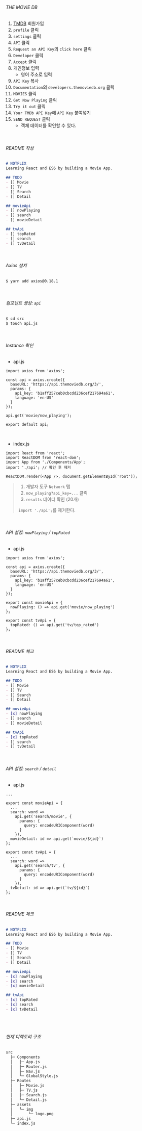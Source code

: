 ###### THE MOVIE DB

1. [TMDB](https://www.themoviedb.org/) 회원가입
2. `profile` 클릭
3. `settings` 클릭
4. `API` 클릭
5. `Request an API Key`의 `click here` 클릭
6. `Developer` 클릭
7. `Accept` 클릭
8. 개인정보 입력
   - 영어 주소로 입력
9. `API Key` 복사
10. `Documentation`의 `developers.themoviedb.org` 클릭
11. `MOVIES` 클릭
12. `Get Now Playing` 클릭
13. `Try it out` 클릭
14. `Your TMDb API Key`에 `API Key` 붙여넣기
15. `SEND REQUEST` 클릭
    - 객체 데이터를 확인할 수 있다.

<br>

###### README 작성

```markdown
# NOTFLIX
Learning React and ES6 by building a Movie App.

## TODO
- [] Movie
- [] TV
- [] Search
- [] Detail

## movieApi
- [] nowPlaying
- [] search
- [] movieDetail

## tvApi
- [] topRated
- [] search
- [] tvDetail
```

<br>

###### Axios 설치

```bash
$ yarn add axios@0.18.1
```

<br>

###### 컴포넌트 생성: `api`

```bash
$ cd src
$ touch api.js
```

<br>

###### Instance 확인

- api.js

```react
import axios from 'axios';

const api = axios.create({
  baseURL: 'https://api.themoviedb.org/3/',
  params: {
    api_key: 'b1aff257ceb0cbcdd236cef217694a61',
    language: 'en-US'
  }
});

api.get('movie/now_playing');

export default api;
```

<br>

- index.js

```react
import React from 'react';
import ReactDOM from 'react-dom';
import App from './Components/App';
import './api';	// 확인 후 제거

ReactDOM.render(<App />, document.getElementById('root'));
```

> 1. 개발자 도구 `Network` 탭
> 2. `now_playing?api_key=...` 클릭
> 3. `results` 데이터 확인 (20개)
>
> `import './api';`를 제거한다.

<br>

###### API 설정: `nowPlaying` / `topRated`

- api.js

```react
import axios from 'axios';

const api = axios.create({
  baseURL: 'https://api.themoviedb.org/3/',
  params: {
    api_key: 'b1aff257ceb0cbcdd236cef217694a61',
    language: 'en-US'
  }
});

export const movieApi = {
  nowPlaying: () => api.get('movie/now_playing')
};

export const tvApi = {
  topRated: () => api.get('tv/top_rated')
};

```

<br>

###### README 체크

```markdown
# NOTFLIX
Learning React and ES6 by building a Movie App.

## TODO
- [] Movie
- [] TV
- [] Search
- [] Detail

## movieApi
- [x] nowPlaying
- [] search
- [] movieDetail

## tvApi
- [x] topRated
- [] search
- [] tvDetail
```

<br>

###### API 설정: `search` / `detail`

- api.js

```react
...

export const movieApi = {
  ...
  search: word =>
    api.get('search/movie', {
      params: {
        query: encodeURIComponent(word)
      }
    }),
  movieDetail: id => api.get(`movie/${id}`)
};

export const tvApi = {
  ...
  search: word =>
    api.get('search/tv', {
      params: {
        query: encodeURIComponent(word)
      }
    }),
  tvDetail: id => api.get(`tv/${id}`)
};
```

<br>

###### README 체크

```markdown
# NOTFLIX
Learning React and ES6 by building a Movie App.

## TODO
- [] Movie
- [] TV
- [] Search
- [] Detail

## movieApi
- [x] nowPlaying
- [x] search
- [x] movieDetail

## tvApi
- [x] topRated
- [x] search
- [x] tvDetail
```

<br>

<br>

###### 현재 디렉토리 구조

```bash
src
  ├─ Components
  │   ├─ App.js
  │   ├─ Router.js
  │   ├─ Nav.js
  │   └─ GlobalStyle.js
  ├─ Routes
  │   ├─ Movie.js
  │   ├─ TV.js
  │   ├─ Search.js
  │   └─ Detail.js
  ├─ assets
  │   └─ img
  │       └─ logo.png
  ├─ api.js
  └─ index.js
```

<br>

<br>